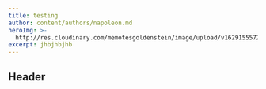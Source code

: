 ```yaml
---
title: testing
author: content/authors/napoleon.md
heroImg: >-
  http://res.cloudinary.com/memotesgoldenstein/image/upload/v1629155572/blogmetina/kelli-tungay-2LJ4rqK2qfU-unsplash_kymsu5.jpg
excerpt: jhbjhbjhb
---
```

## Header
